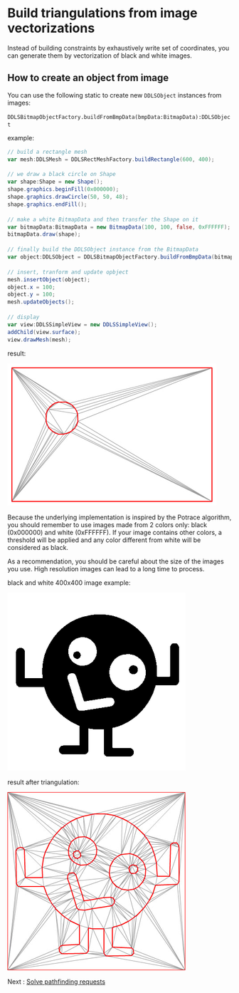 # Build triangulations from image vectorizations

Instead of building constraints by exhaustively write set of coordinates, you can generate them by vectorization of black and white images.

## How to create an object from image

You can use the following static to create new `DDLSObject` instances from images:

`DDLSBitmapObjectFactory.buildFromBmpData(bmpData:BitmapData):DDLSObject`

example:

``` actionscript
// build a rectangle mesh
var mesh:DDLSMesh = DDLSRectMeshFactory.buildRectangle(600, 400);

// we draw a black circle on Shape
var shape:Shape = new Shape();
shape.graphics.beginFill(0x000000);
shape.graphics.drawCircle(50, 50, 48);
shape.graphics.endFill();

// make a white BitmapData and then transfer the Shape on it
var bitmapData:BitmapData = new BitmapData(100, 100, false, 0xFFFFFF);
bitmapData.draw(shape);

// finally build the DDLSObject instance from the BitmapData
var object:DDLSObject = DDLSBitmapObjectFactory.buildFromBmpData(bitmapData);

// insert, tranform and update opbject
mesh.insertObject(object);
object.x = 100;
object.y = 100;
mesh.updateObjects();

// display
var view:DDLSSimpleView = new DDLSSimpleView();
addChild(view.surface);
view.drawMesh(mesh);
```

result:

![](/docs/original-wiki/img/page3/circle_bitmap.jpg)

Because the underlying implementation is inspired by the Potrace algorithm, you should remember to use images made from 2 colors only: black (0x000000) and white (0xFFFFFF). If your image contains other colors, a threshold will be applied and any color different from white will be considered as black.

As a recommendation, you should be careful about the size of the images you use. High resolution images can lead to a long time to process.

black and white 400x400 image example:

![](/docs/original-wiki/img/page3/supernull_nb.png)


result after triangulation:

![](/docs/original-wiki/img/page3/supernull_triangulated.jpg)

Next : [Solve pathfinding requests](05_Pathfinding.md)
